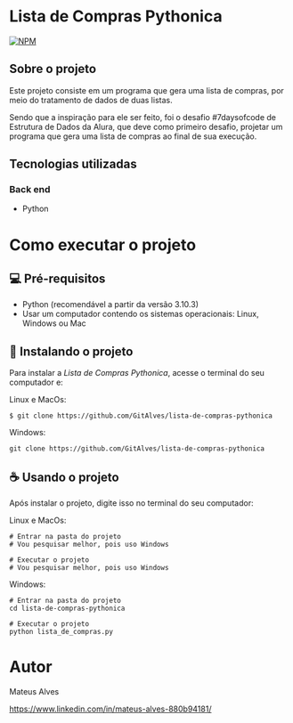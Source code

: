 # Lista de Compras Pythonica

[![NPM](https://img.shields.io/npm/l/react)](https://github.com/GitAlves/jogo-da-forca-pythonico/blob/main/LICENSE)

## Sobre o projeto

Este projeto consiste em um programa que gera uma lista de compras, por meio do tratamento de dados de duas listas.

Sendo que a inspiração para ele ser feito, foi o desafio #7daysofcode de Estrutura de Dados da Alura, que deve como primeiro desafio, projetar um programa que gera uma lista de compras ao final de sua execução.

## Tecnologias utilizadas

### Back end
 - Python

# Como executar o projeto

## 💻 Pré-requisitos

 - Python (recomendável a partir da versão 3.10.3)
 - Usar um computador contendo os sistemas operacionais: Linux, Windows ou Mac

## 🚀 Instalando o projeto

Para instalar a *Lista de Compras Pythonica*, acesse o terminal do seu computador e:

Linux e MacOs:

```
$ git clone https://github.com/GitAlves/lista-de-compras-pythonica
```

Windows:

```
git clone https://github.com/GitAlves/lista-de-compras-pythonica
```

## ☕ Usando o projeto

Após instalar o projeto, digite isso no terminal do seu computador:

Linux e MacOs:

```
# Entrar na pasta do projeto
# Vou pesquisar melhor, pois uso Windows

# Executar o projeto
# Vou pesquisar melhor, pois uso Windows
```

Windows:

```
# Entrar na pasta do projeto
cd lista-de-compras-pythonica

# Executar o projeto
python lista_de_compras.py
```

# Autor

Mateus Alves

https://www.linkedin.com/in/mateus-alves-880b94181/
